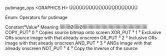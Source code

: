 
 putimage_ops                    <GRAPHICS.H>
ÜÜÜÜÜÜÜÜÜÜÜÜÜÜÜÜÜÜÜÜÜ

Enum: Operators for putimage

 Constant³Value³ Meaning
ÍÍÍÍÍÍÍÍÍØÍÍÍÍÍØÍÍÍÍÍÍÍÍÍÍÍÍÍÍÍÍÍÍÍÍÍÍÍÍÍÍÍÍÍÍÍÍÍÍÍÍÍÍÍÍÍÍÍÍÍÍÍÍÍÍÍÍÍÍÍ
 COPY_PUT³  0  ³ Copies source bitmap onto screen
 XOR_PUT ³  1  ³ Exclusive ORs source image with that already onscreen
 OR_PUT  ³  2  ³ Inclusive ORs image with that already onscreen
 AND_PUT ³  3  ³ ANDs image with that already onscreen
 NOT_PUT ³  4  ³ Copy the inverse of the source
